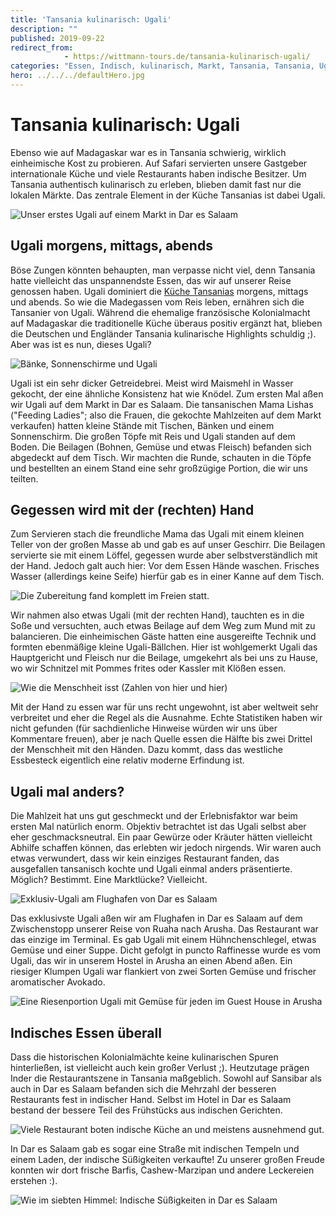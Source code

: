 ```yaml
---
title: 'Tansania kulinarisch: Ugali'
description: ""
published: 2019-09-22
redirect_from: 
            - https://wittmann-tours.de/tansania-kulinarisch-ugali/
categories: "Essen, Indisch, kulinarisch, Markt, Tansania, Tansania, Ugali"
hero: ../../../defaultHero.jpg
---
```

# Tansania kulinarisch: Ugali

Ebenso wie auf Madagaskar war es in Tansania schwierig, wirklich einheimische Kost zu probieren. Auf Safari servierten unsere Gastgeber internationale Küche und viele Restaurants haben indische Besitzer. Um Tansania authentisch kulinarisch zu erleben, blieben damit fast nur die lokalen Märkte. Das zentrale Element in der Küche Tansanias ist dabei Ugali.

![Unser erstes Ugali auf einem Markt in Dar es Salaam](http://wittmann-tours.de/wp-content/uploads/2019/08/APC_1994-1024x768.jpg)

<!--more-->

## Ugali morgens, mittags, abends

Böse Zungen könnten behaupten, man verpasse nicht viel, denn Tansania hatte vielleicht das unspannendste Essen, das wir auf unserer Reise genossen haben. Ugali dominiert die [Küche Tansanias](https://de.wikipedia.org/wiki/Ugali) morgens, mittags und abends. So wie die Madegassen vom Reis leben, ernähren sich die Tansanier von Ugali. Während die ehemalige französische Kolonialmacht auf Madagaskar die traditionelle Küche überaus positiv ergänzt hat, blieben die Deutschen und Engländer Tansania kulinarische Highlights schuldig ;). Aber was ist es nun, dieses Ugali?

![Bänke, Sonnenschirme und Ugali](http://wittmann-tours.de/wp-content/uploads/2019/08/CW-20180831-133706-8484-1024x683.jpg)

Ugali ist ein sehr dicker Getreidebrei. Meist wird Maismehl in Wasser gekocht, der eine ähnliche Konsistenz hat wie Knödel. Zum ersten Mal aßen wir Ugali auf dem Markt in Dar es Salaam. Die tansanischen Mama Lishas ("Feeding Ladies"; also die Frauen, die gekochte Mahlzeiten auf dem Markt verkaufen) hatten kleine Stände mit Tischen, Bänken und einem Sonnenschirm. Die großen Töpfe mit Reis und Ugali standen auf dem Boden. Die Beilagen (Bohnen, Gemüse und etwas Fleisch) befanden sich abgedeckt auf dem Tisch. Wir machten die Runde, schauten in die Töpfe und bestellten an einem Stand eine sehr großzügige Portion, die wir uns teilten.

## Gegessen wird mit der (rechten) Hand

Zum Servieren stach die freundliche Mama das Ugali mit einem kleinen Teller von der großen Masse ab und gab es auf unser Geschirr. Die Beilagen servierte sie mit einem Löffel, gegessen wurde aber selbstverständlich mit der Hand. Jedoch galt auch hier: Vor dem Essen Hände waschen. Frisches Wasser (allerdings keine Seife) hierfür gab es in einer Kanne auf dem Tisch.

![Die Zubereitung fand komplett im Freien statt.](http://wittmann-tours.de/wp-content/uploads/2019/08/CW-20180831-133713-8485-1024x683.jpg)

Wir nahmen also etwas Ugali (mit der rechten Hand), tauchten es in die Soße und versuchten, auch etwas Beilage auf dem Weg zum Mund mit zu balancieren. Die einheimischen Gäste hatten eine ausgereifte Technik und formten ebenmäßige kleine Ugali-Bällchen. Hier ist wohlgemerkt Ugali das Hauptgericht und Fleisch nur die Beilage, umgekehrt als bei uns zu Hause, wo wir Schnitzel mit Pommes frites oder Kassler mit Klößen essen.

![Wie die Menschheit isst (Zahlen von hier und hier)](http://wittmann-tours.de/wp-content/uploads/2019/08/Wie-die-Welt-isst-1024x631.jpg)![]()![]()

Mit der Hand zu essen war für uns recht ungewohnt, ist aber weltweit sehr verbreitet und eher die Regel als die Ausnahme. Echte Statistiken haben wir nicht gefunden (für sachdienliche Hinweise würden wir uns über Kommentare freuen), aber je nach Quelle essen die Hälfte bis zwei Drittel der Menschheit mit den Händen. Dazu kommt, dass das westliche Essbesteck eigentlich eine relativ moderne Erfindung ist.

## Ugali mal anders?

Die Mahlzeit hat uns gut geschmeckt und der Erlebnisfaktor war beim ersten Mal natürlich enorm. Objektiv betrachtet ist das Ugali selbst aber eher geschmacksneutral. Ein paar Gewürze oder Kräuter hätten vielleicht Abhilfe schaffen können, das erlebten wir jedoch nirgends. Wir waren auch etwas verwundert, dass wir kein einziges Restaurant fanden, das ausgefallen tansanisch kochte und Ugali einmal anders präsentierte. Möglich? Bestimmt. Eine Marktlücke? Vielleicht.

![Exklusiv-Ugali am Flughafen von Dar es Salaam](http://wittmann-tours.de/wp-content/uploads/2019/08/APC_2027-1024x768.jpg)

Das exklusivste Ugali aßen wir am Flughafen in Dar es Salaam auf dem Zwischenstopp unserer Reise von Ruaha nach Arusha. Das Restaurant war das einzige im Terminal. Es gab Ugali mit einem Hühnchenschlegel, etwas Gemüse und einer Suppe. Dicht gefolgt in puncto Raffinesse wurde es vom Ugali, das wir in unserem Hostel in Arusha an einen Abend aßen. Ein riesiger Klumpen Ugali war flankiert von zwei Sorten Gemüse und frischer aromatischer Avokado.

![Eine Riesenportion Ugali mit Gemüse für jeden im Guest House in Arusha](http://wittmann-tours.de/wp-content/uploads/2019/08/APC_2032-1024x768.jpg)

## Indisches Essen überall

Dass die historischen Kolonialmächte keine kulinarischen Spuren hinterließen, ist vielleicht auch kein großer Verlust ;). Heutzutage prägen Inder die Restaurantszene in Tansania maßgeblich. Sowohl auf Sansibar als auch in Dar es Salaam befanden sich die Mehrzahl der besseren Restaurants fest in indischer Hand. Selbst im Hotel in Dar es Salaam bestand der bessere Teil des Frühstücks aus indischen Gerichten.

![Viele Restaurant boten indische Küche an und meistens ausnehmend gut.](http://wittmann-tours.de/wp-content/uploads/2019/08/APC_1978-1024x768.jpg)

In Dar es Salaam gab es sogar eine Straße mit indischen Tempeln und einem Laden, der indische Süßigkeiten verkaufte! Zu unserer großen Freude konnten wir dort frische Barfis, Cashew-Marzipan und andere Leckereien erstehen :).

![Wie im siebten Himmel: Indische Süßigkeiten in Dar es Salaam](http://wittmann-tours.de/wp-content/uploads/2019/08/CW-20180901-115823-8530-1024x683.jpg)
